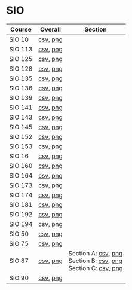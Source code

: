 # SIO

| Course | Overall | Section |
| ------ | ------- | ------- |
| SIO 10 | [csv](https://github.com/UCSD-Historical-Enrollment-Data/2024Spring/blob/main/overall/SIO%2010.csv), [png](https://raw.githubusercontent.com/UCSD-Historical-Enrollment-Data/2024Spring/main/plot_overall/SIO%2010.png) |  |
| SIO 113 | [csv](https://github.com/UCSD-Historical-Enrollment-Data/2024Spring/blob/main/overall/SIO%20113.csv), [png](https://raw.githubusercontent.com/UCSD-Historical-Enrollment-Data/2024Spring/main/plot_overall/SIO%20113.png) |  |
| SIO 125 | [csv](https://github.com/UCSD-Historical-Enrollment-Data/2024Spring/blob/main/overall/SIO%20125.csv), [png](https://raw.githubusercontent.com/UCSD-Historical-Enrollment-Data/2024Spring/main/plot_overall/SIO%20125.png) |  |
| SIO 128 | [csv](https://github.com/UCSD-Historical-Enrollment-Data/2024Spring/blob/main/overall/SIO%20128.csv), [png](https://raw.githubusercontent.com/UCSD-Historical-Enrollment-Data/2024Spring/main/plot_overall/SIO%20128.png) |  |
| SIO 135 | [csv](https://github.com/UCSD-Historical-Enrollment-Data/2024Spring/blob/main/overall/SIO%20135.csv), [png](https://raw.githubusercontent.com/UCSD-Historical-Enrollment-Data/2024Spring/main/plot_overall/SIO%20135.png) |  |
| SIO 136 | [csv](https://github.com/UCSD-Historical-Enrollment-Data/2024Spring/blob/main/overall/SIO%20136.csv), [png](https://raw.githubusercontent.com/UCSD-Historical-Enrollment-Data/2024Spring/main/plot_overall/SIO%20136.png) |  |
| SIO 139 | [csv](https://github.com/UCSD-Historical-Enrollment-Data/2024Spring/blob/main/overall/SIO%20139.csv), [png](https://raw.githubusercontent.com/UCSD-Historical-Enrollment-Data/2024Spring/main/plot_overall/SIO%20139.png) |  |
| SIO 141 | [csv](https://github.com/UCSD-Historical-Enrollment-Data/2024Spring/blob/main/overall/SIO%20141.csv), [png](https://raw.githubusercontent.com/UCSD-Historical-Enrollment-Data/2024Spring/main/plot_overall/SIO%20141.png) |  |
| SIO 143 | [csv](https://github.com/UCSD-Historical-Enrollment-Data/2024Spring/blob/main/overall/SIO%20143.csv), [png](https://raw.githubusercontent.com/UCSD-Historical-Enrollment-Data/2024Spring/main/plot_overall/SIO%20143.png) |  |
| SIO 145 | [csv](https://github.com/UCSD-Historical-Enrollment-Data/2024Spring/blob/main/overall/SIO%20145.csv), [png](https://raw.githubusercontent.com/UCSD-Historical-Enrollment-Data/2024Spring/main/plot_overall/SIO%20145.png) |  |
| SIO 152 | [csv](https://github.com/UCSD-Historical-Enrollment-Data/2024Spring/blob/main/overall/SIO%20152.csv), [png](https://raw.githubusercontent.com/UCSD-Historical-Enrollment-Data/2024Spring/main/plot_overall/SIO%20152.png) |  |
| SIO 153 | [csv](https://github.com/UCSD-Historical-Enrollment-Data/2024Spring/blob/main/overall/SIO%20153.csv), [png](https://raw.githubusercontent.com/UCSD-Historical-Enrollment-Data/2024Spring/main/plot_overall/SIO%20153.png) |  |
| SIO 16 | [csv](https://github.com/UCSD-Historical-Enrollment-Data/2024Spring/blob/main/overall/SIO%2016.csv), [png](https://raw.githubusercontent.com/UCSD-Historical-Enrollment-Data/2024Spring/main/plot_overall/SIO%2016.png) |  |
| SIO 160 | [csv](https://github.com/UCSD-Historical-Enrollment-Data/2024Spring/blob/main/overall/SIO%20160.csv), [png](https://raw.githubusercontent.com/UCSD-Historical-Enrollment-Data/2024Spring/main/plot_overall/SIO%20160.png) |  |
| SIO 164 | [csv](https://github.com/UCSD-Historical-Enrollment-Data/2024Spring/blob/main/overall/SIO%20164.csv), [png](https://raw.githubusercontent.com/UCSD-Historical-Enrollment-Data/2024Spring/main/plot_overall/SIO%20164.png) |  |
| SIO 173 | [csv](https://github.com/UCSD-Historical-Enrollment-Data/2024Spring/blob/main/overall/SIO%20173.csv), [png](https://raw.githubusercontent.com/UCSD-Historical-Enrollment-Data/2024Spring/main/plot_overall/SIO%20173.png) |  |
| SIO 174 | [csv](https://github.com/UCSD-Historical-Enrollment-Data/2024Spring/blob/main/overall/SIO%20174.csv), [png](https://raw.githubusercontent.com/UCSD-Historical-Enrollment-Data/2024Spring/main/plot_overall/SIO%20174.png) |  |
| SIO 181 | [csv](https://github.com/UCSD-Historical-Enrollment-Data/2024Spring/blob/main/overall/SIO%20181.csv), [png](https://raw.githubusercontent.com/UCSD-Historical-Enrollment-Data/2024Spring/main/plot_overall/SIO%20181.png) |  |
| SIO 192 | [csv](https://github.com/UCSD-Historical-Enrollment-Data/2024Spring/blob/main/overall/SIO%20192.csv), [png](https://raw.githubusercontent.com/UCSD-Historical-Enrollment-Data/2024Spring/main/plot_overall/SIO%20192.png) |  |
| SIO 194 | [csv](https://github.com/UCSD-Historical-Enrollment-Data/2024Spring/blob/main/overall/SIO%20194.csv), [png](https://raw.githubusercontent.com/UCSD-Historical-Enrollment-Data/2024Spring/main/plot_overall/SIO%20194.png) |  |
| SIO 50 | [csv](https://github.com/UCSD-Historical-Enrollment-Data/2024Spring/blob/main/overall/SIO%2050.csv), [png](https://raw.githubusercontent.com/UCSD-Historical-Enrollment-Data/2024Spring/main/plot_overall/SIO%2050.png) |  |
| SIO 75 | [csv](https://github.com/UCSD-Historical-Enrollment-Data/2024Spring/blob/main/overall/SIO%2075.csv), [png](https://raw.githubusercontent.com/UCSD-Historical-Enrollment-Data/2024Spring/main/plot_overall/SIO%2075.png) |  |
| SIO 87 | [csv](https://github.com/UCSD-Historical-Enrollment-Data/2024Spring/blob/main/overall/SIO%2087.csv), [png](https://raw.githubusercontent.com/UCSD-Historical-Enrollment-Data/2024Spring/main/plot_overall/SIO%2087.png) | Section A: [csv](https://github.com/UCSD-Historical-Enrollment-Data/2024Spring/blob/main/section/SIO%2087_A.csv), [png](https://raw.githubusercontent.com/UCSD-Historical-Enrollment-Data/2024Spring/main/plot_section/SIO%2087_A.png)<br>Section B: [csv](https://github.com/UCSD-Historical-Enrollment-Data/2024Spring/blob/main/section/SIO%2087_B.csv), [png](https://raw.githubusercontent.com/UCSD-Historical-Enrollment-Data/2024Spring/main/plot_section/SIO%2087_B.png)<br>Section C: [csv](https://github.com/UCSD-Historical-Enrollment-Data/2024Spring/blob/main/section/SIO%2087_C.csv), [png](https://raw.githubusercontent.com/UCSD-Historical-Enrollment-Data/2024Spring/main/plot_section/SIO%2087_C.png) |
| SIO 90 | [csv](https://github.com/UCSD-Historical-Enrollment-Data/2024Spring/blob/main/overall/SIO%2090.csv), [png](https://raw.githubusercontent.com/UCSD-Historical-Enrollment-Data/2024Spring/main/plot_overall/SIO%2090.png) |  |
